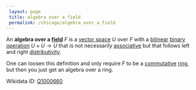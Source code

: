 ```yaml
---
 layout: page
 title: algebra over a field
 permalink: /chicago/algebra_over_a_field
---
```


An **algebra over a [field](https://mathgloss.github.io/MathGloss/chicago/field)** $F$ is a [vector space](https://mathgloss.github.io/MathGloss/chicago/vector_space) $U$ over $F$ with a [bilinear](https://mathgloss.github.io/MathGloss/chicago/multilinear) [binary operation](https://mathgloss.github.io/MathGloss/chicago/binary_operation) $U\times U \to U$ that is not necessarily [associative](https://mathgloss.github.io/MathGloss/chicago/associative) but that follows left and right [distributivity](https://mathgloss.github.io/MathGloss/chicago/distributive).

One can loosen this definition and only require $F$ to be a [commutative](https://mathgloss.github.io/MathGloss/chicago/commutative) [ring](https://mathgloss.github.io/MathGloss/chicago/ring), but then you just get an algebra over a ring. 

Wikidata ID: [Q1000660](https://www.wikidata.org/wiki/Q1000660)
